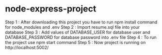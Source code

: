 # node-express-project
Step 1 : After downloading this project you have to run npm install command for node_modules and .env
Step 2 : Import resume.sql file into your database
Step 3 : Add values of DATABASE_USER for database user and DATABASE_PASSWORD for database password into .env file
Step 4 : To run the project use npm start command
Step 5 : Now project is running on http://localhost:5002/
